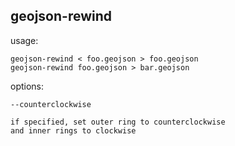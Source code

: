 ## geojson-rewind

usage:

    geojson-rewind < foo.geojson > foo.geojson
    geojson-rewind foo.geojson > bar.geojson

options:

    --counterclockwise

    if specified, set outer ring to counterclockwise
    and inner rings to clockwise
